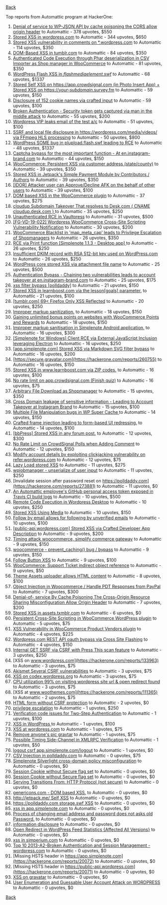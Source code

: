 [Back](../README.md)

Top reports from Automattic program at HackerOne:

1. [Denial of service to WP-JSON API by cache poisoning the CORS allow origin header](https://hackerone.com/reports/591302) to Automattic - 378 upvotes, $550
2. [Stored XSS in wordpress.com](https://hackerone.com/reports/733248) to Automattic - 344 upvotes, $650
3. [Stored XSS vulnerability in comments on *.wordpress.com](https://hackerone.com/reports/707720) to Automattic - 114 upvotes, $350
4. [DOM-Based XSS in tumblr.com](https://hackerone.com/reports/882546) to Automattic - 84 upvotes, $350
5. [Authenticated Code Execution through Phar deserialization in CSV Importer as Shop manager in WooCommerce](https://hackerone.com/reports/403083) to Automattic - 81 upvotes, $350
6. [WordPress Flash XSS in *flashmediaelement.swf*](https://hackerone.com/reports/134546) to Automattic - 68 upvotes, $1337
7. [Stored Self XSS on https://app.crowdsignal.com (in Photo Insert App) + Stored XSS on https://*your-subdomain*.survey.fm](https://hackerone.com/reports/667188) to Automattic - 59 upvotes, $150
8. [Disclosure of 152 cookie names via crafted input](https://hackerone.com/reports/310105) to Automattic - 59 upvotes, $100
9. [Broken Authentication - Security token gets captured via man in the middle attack](https://hackerone.com/reports/206650) to Automattic - 55 upvotes, $200
10. [Wordpress VIP leaks email of the test a/c](https://hackerone.com/reports/540301) to Automattic - 51 upvotes, $100
11. [SSRF and local file disclosure in https://wordpress.com/media/videos/ via FFmpeg HLS processing](https://hackerone.com/reports/237381) to Automattic - 50 upvotes, $800
12. [WordPress SOME bug in plupload.flash.swf leading to RCE](https://hackerone.com/reports/134738) to Automattic - 48 upvotes, $1337
13. [Captcha bypass for the most important function - At en.instagram-brand.com](https://hackerone.com/reports/206653) to Automattic - 44 upvotes, $150
14. [WooCommerce: Persistent XSS via customer address (state/county)](https://hackerone.com/reports/530499) to Automattic - 39 upvotes, $350
15. [Stored XSS in Jetpack's Simple Payment Module by Contributors / Authors](https://hackerone.com/reports/402753) to Automattic - 39 upvotes, $350
16. [[IDOR] Attacker user can Approve/Decline AFK on the behalf of other users](https://hackerone.com/reports/725569) to Automattic - 39 upvotes, $100
17. [DOM based XSS in the WooCommerce plugin](https://hackerone.com/reports/507139) to Automattic - 37 upvotes, $275
18. [cloudup Subdomain Takeover That resolves to Desk.com ( CNAME cloudup.desk.com ) ](https://hackerone.com/reports/201796) to Automattic - 35 upvotes, $250
19. [Unauthenticated RCE in Vaultpress](https://hackerone.com/reports/236552) to Automattic - 31 upvotes, $500
20. [[FG-VD-19-022] Wordpress WooCommerce Cross-Site Scripting Vulnerability Notification](https://hackerone.com/reports/495583) to Automattic - 30 upvotes, $200
21. [WooCommerce Blacklist in 'map_meta_cap' leads to Privilege Escalation of Shopmanagers](https://hackerone.com/reports/403039) to Automattic - 26 upvotes, $350
22. [RCE via Print function [Simplenote 1.1.3 - Desktop app] ](https://hackerone.com/reports/358049) to Automattic - 26 upvotes, $250
23. [Insufficient DKIM record with RSA 512-bit key used on WordPress.com](https://hackerone.com/reports/550937) to Automattic - 26 upvotes, $250
24. [WordPress core stored XSS via attachment file name](https://hackerone.com/reports/139245) to Automattic - 25 upvotes, $500
25. [Authentication Bypass - Chaining two vulnerabilities leads to account takeover at en.instagram-brand.com](https://hackerone.com/reports/209008) to Automattic - 25 upvotes, $175
26. [xss filter bypass [polldaddy]](https://hackerone.com/reports/264832) to Automattic - 21 upvotes, $150
27. [Stored XSS in learnboost.com via the lesson[goals] parameter.](https://hackerone.com/reports/300270) to Automattic - 21 upvotes, $100
28. [[tumblr.com] 69\< Firefox Only  XSS Reflected](https://hackerone.com/reports/915756) to Automattic - 20 upvotes, $250
29. [Improper markup sanitization.](https://hackerone.com/reports/289823) to Automattic - 18 upvotes, $150
30. [Gaining unlimited bonus points on websites with WooCommerce Points and Rewards](https://hackerone.com/reports/592803) to Automattic - 18 upvotes, $150
31. [Improper markup sanitisation in Simplenote Android application.](https://hackerone.com/reports/297547) to Automattic - 16 upvotes, $300
32. [[Simplenote for Windows] Client RCE via External JavaScript Inclusion leveraging Electron](https://hackerone.com/reports/291539) to Automattic - 16 upvotes, $250
33. [[app.simplenote.com] Stored XSS via Markdown SVG filter bypass](https://hackerone.com/reports/271007) to Automattic - 16 upvotes, $200
34. [https://secure.gravatar.com](https://hackerone.com/reports/260755) to Automattic - 16 upvotes, $150
35. [Stored XSS in www.learnboost.com via ZIP codes.](https://hackerone.com/reports/300812) to Automattic - 16 upvotes, $100
36. [No rate limit on app.crowdsignal.com (Finish quiz)](https://hackerone.com/reports/568832) to Automattic - 16 upvotes, $75
37. [Arbitrary File Download as Shopmanager](https://hackerone.com/reports/402473) to Automattic - 15 upvotes, $350
38. [Cross Domain leakage of sensitive information - Leading to Account Takeover at Instagram Brand](https://hackerone.com/reports/209352) to Automattic - 15 upvotes, $100
39. [Multiple File Manipulation bugs in WP Super Cache ](https://hackerone.com/reports/240886) to Automattic - 14 upvotes, $150
40. [Crafted frame injection leading to form-based UI redressing.](https://hackerone.com/reports/291683) to Automattic - 14 upvotes, $100
41. [[bbPress] Stored XSS in any forum post.](https://hackerone.com/reports/151117) to Automattic - 12 upvotes, $300
42. [No Rate Limit on CrowdSignal Polls when Adding Comment](https://hackerone.com/reports/488923) to Automattic - 12 upvotes, $150
43. [Modify account details by exploiting clickjacking vulnerability on refer.wordpress.com](https://hackerone.com/reports/765355) to Automattic - 12 upvotes, $75
44. [Lazy Load stored XSS](https://hackerone.com/reports/152416) to Automattic - 11 upvotes, $275
45. [wpjobmanager - unserialize of user input](https://hackerone.com/reports/308489) to Automattic - 11 upvotes, $250
46. [Invalidate session after password reset on https://polldaddy.com](https://hackerone.com/reports/273881) to Automattic - 11 upvotes, $0
47. [An Automattic employee's GitHub personal access token exposed in Travis CI build logs](https://hackerone.com/reports/218264) to Automattic - 10 upvotes, $500
48. [Remote Code Execution in Wordpress Desktop](https://hackerone.com/reports/301458) to Automattic - 10 upvotes, $250
49. [Stored XSS Using Media](https://hackerone.com/reports/275386) to Automattic - 10 upvotes, $150
50. [Follow by email allows for following by unverified emails](https://hackerone.com/reports/762121) to Automattic - 10 upvotes, $100
51. [[public-api.wordpress.com] Stored XSS via Crafted Developer App Description](https://hackerone.com/reports/293743) to Automattic - 9 upvotes, $200
52. [Timing attack woocommerce, simplify commerce gateway](https://hackerone.com/reports/239359) to Automattic - 9 upvotes, $150
53. [woocommerce - prevent_caching() bug / bypass](https://hackerone.com/reports/241323) to Automattic - 9 upvotes, $150
54. [Follow Button XSS](https://hackerone.com/reports/172574) to Automattic - 9 upvotes, $100
55. [WooCommerce: Support Ticket indirect object reference](https://hackerone.com/reports/91599) to Automattic - 9 upvotes, $50
56. [Theme Assets uploader allows HTML content](https://hackerone.com/reports/769998) to Automattic - 8 upvotes, $100
57. [Object Injection in Woocommerce / Handle PDT Responses from PayPal](https://hackerone.com/reports/245228) to Automattic - 7 upvotes, $300
58. [Denial-of- service By Cache Poisoning The Cross-Origin Resource Sharing Misconfiguration Allow Origin Header](https://hackerone.com/reports/921704) to Automattic - 7 upvotes, $200
59. [Stored XSS in assets.txmblr.com](https://hackerone.com/reports/870703) to Automattic - 6 upvotes, $0
60. [Persistent Cross-Site Scripting in WooCommerce WordPress plugin](https://hackerone.com/reports/152692) to Automattic - 5 upvotes, $75
61. [XSS Vulnerability in WooCommerce Product Vendors plugin](https://hackerone.com/reports/253313) to Automattic - 4 upvotes, $225
62. [Wordpress.com REST API oauth bypass via Cross Site Flashing](https://hackerone.com/reports/176308) to Automattic - 4 upvotes, $150
63. [Internal GET SSRF via CSRF with Press This scan feature](https://hackerone.com/reports/110801) to Automattic - 3 upvotes, $250
64. [XSS on www.wordpress.com](https://hackerone.com/reports/133963) to Automattic - 3 upvotes, $75
65. [Akismet Several CSRF vulnerabilities](https://hackerone.com/reports/131108) to Automattic - 3 upvotes, $75
66. [XSS on codex.wordpress.org](https://hackerone.com/reports/104559) to Automattic - 3 upvotes, $75
67. [CPU utilization 99% on visiting wordpress site url & open redirect found](https://hackerone.com/reports/129091) to Automattic - 3 upvotes, $75
68. [XSS at www.woothemes.com](https://hackerone.com/reports/111365) to Automattic - 2 upvotes, $75
69. [HTML form without CSRF protection](https://hackerone.com/reports/7849) to Automattic - 2 upvotes, $0
70. [privilege escalation](https://hackerone.com/reports/13959) to Automattic - 1 upvotes, $250
71. [Verification code issues for Two-Step Authentication](https://hackerone.com/reports/67660) to Automattic - 1 upvotes, $100
72. [XSS in WordPress ](https://hackerone.com/reports/81736) to Automattic - 1 upvotes, $100
73. [XSS at wordpress.com](https://hackerone.com/reports/111500) to Automattic - 1 upvotes, $75
74. [Remove anyone's pic gravtar](https://hackerone.com/reports/101145) to Automattic - 1 upvotes, $75
75. [Possible Timing Side-Channel in XMLRPC Verification](https://hackerone.com/reports/107296) to Automattic - 1 upvotes, $50
76. [logout csrf app.simplenote.com/logout](https://hackerone.com/reports/13705) to Automattic - 1 upvotes, $0
77. [CSV Injection in polldaddy.com](https://hackerone.com/reports/92353) to Automattic - 0 upvotes, $75
78. [Simplenote Silverlight cross-domain policy misconfiguration](https://hackerone.com/reports/7571) to Automattic - 0 upvotes, $0
79. [Session Cookie without Secure flag set](https://hackerone.com/reports/7680) to Automattic - 0 upvotes, $0
80. [Session Cookie without Secure flag set](https://hackerone.com/reports/7843) to Automattic - 0 upvotes, $0
81. [Serving Transitions From: HTTP Protocol (not secure)](https://hackerone.com/reports/14803) to Automattic - 0 upvotes, $0
82. [genericons.com - DOM based XSS.](https://hackerone.com/reports/14305) to Automattic - 0 upvotes, $0
83. [http://jetpack.me/ Self XSS](https://hackerone.com/reports/14303) to Automattic - 0 upvotes, $0
84. [https://polldaddy.com storage.swf XSS](https://hackerone.com/reports/9522) to Automattic - 0 upvotes, $0
85. [xss in app.simplenote.com](https://hackerone.com/reports/13703) to Automattic - 0 upvotes, $0
86. [Process of changing email address and password does not asks old Password.](https://hackerone.com/reports/15777) to Automattic - 0 upvotes, $0
87. [information disclosure](https://hackerone.com/reports/13939) to Automattic - 0 upvotes, $0
88. [Open Redirect in WordPress Feed Statistics {Affected All Versions}](https://hackerone.com/reports/22142) to Automattic - 0 upvotes, $0
89. [xss in simperium.com](https://hackerone.com/reports/13746) to Automattic - 0 upvotes, $0
90. [Top 10 2013-A2-Broken Authentication and Session Management - wordpress.com](https://hackerone.com/reports/18503) to Automattic - 0 upvotes, $0
91. [Missing HSTS header in https://app.simplenote.com](https://hackerone.com/reports/20072) to Automattic - 0 upvotes, $0
92. [Missing HSTS header in https://public-api.wordpress.com](https://hackerone.com/reports/20071) to Automattic - 0 upvotes, $0
93. [XSS on gravatar](https://hackerone.com/reports/13794) to Automattic - 0 upvotes, $0
94. [User Enumeration and Guessable User Account Attack on WORDPRESS](https://hackerone.com/reports/16439) to Automattic - 0 upvotes, $0


[Back](../README.md)